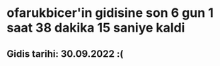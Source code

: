 # ofarukbicer'in gidisine son 6 gun 1 saat 38 dakika 15 saniye kaldi

## Gidis tarihi: 30.09.2022 :(